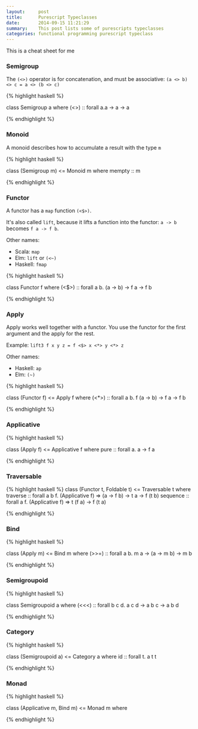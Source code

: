 ```yaml
---
layout:     post
title:      Purescript Typeclasses
date:       2014-09-15 11:21:29
summary:    This post lists some of purescripts typeclasses
categories: functional programming purescript typeclass
---
```


This is a cheat sheet for me

### Semigroup

The `(<>)` operator is for concatenation, and must be associative: `(a <> b) <> c = a <> (b <> c)`

{% highlight haskell %}

class Semigroup a where
    (<>) :: forall a.a -> a -> a

{% endhighlight %}

### Monoid

A monoid describes how to accumulate a result with the type `m`

{% highlight haskell %}

class (Semigroup m) <= Monoid m where
    mempty :: m

{% endhighlight %}

### Functor

A functor has a `map` function `(<$>)`.

It's also called `lift`, because it lifts a function into the functor: `a -> b` becomes `f a -> f b`.

Other names:

- Scala: `map`
- Elm: `lift` or `(<~)` 
- Haskell: `fmap`

{% highlight haskell %}

class Functor f where
    (<$>) :: forall a b. (a -> b) -> f a -> f b

{% endhighlight %}

### Apply

Apply works well together with a functor. You use the functor for the first argument and the apply for the rest.

Example: `lift3 f x y z = f <$> x <*> y <*> z`

Other names:

- Haskell: `ap`
- Elm: `(~)`

{% highlight haskell %}

class (Functor f) <= Apply f where
    (<*>) :: forall a b. f (a -> b) -> f a -> f b

{% endhighlight %}

### Applicative

{% highlight haskell %}

class (Apply f) <= Applicative f where
    pure :: forall a. a -> f a

{% endhighlight %}

### Traversable

{% highlight haskell %}
class (Functor t, Foldable t) <= Traversable t where
	traverse :: forall a b f. (Applicative f) => (a -> f b) -> t a -> f (t b)
	sequence :: forall a f. (Applicative f) => t (f a) -> f (t a)

{% endhighlight %}

### Bind

{% highlight haskell %}

class (Apply m) <= Bind m where
	(>>=) :: forall a b. m a -> (a -> m b) -> m b

{% endhighlight %}

### Semigroupoid

{% highlight haskell %}

class Semigroupoid a where
	(<<<) :: forall b c d. a c d -> a b c -> a b d

{% endhighlight %}

### Category

{% highlight haskell %}

class (Semigroupoid a) <= Category a where
	id :: forall t. a t t

{% endhighlight %}

### Monad

{% highlight haskell %}

class (Applicative m, Bind m) <= Monad m where

{% endhighlight %}